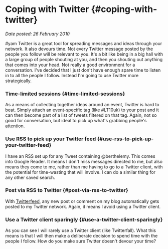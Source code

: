 # Coping with Twitter {#coping-with-twitter}

_Date posted: 26 February 2010_

#yam Twitter is a great tool for spreading messages and ideas through your network. It also devours time. Not every Twitter message posted by the people you follow will be relevant to you. It's a bit like being in a big hall with a large group of people shouting at you, and then you shouting out anything that comes into your head. Not really a good environment for a conversation. I've decided that I just don't have enough spare time to listen in to all the people I follow. Instead I'm going to use Twitter more strategically.

### Time-limited sessions {#time-limited-sessions}

As a means of collecting together ideas around an event, Twitter is hard to beat. Simply attach an event-specific tag (like #LT10uk) to your post and it can then become part of a list of tweets filtered on that tag. Again, not so good for conversation, but ideal to pick up what's grabbing people's attention.

### Use RSS to pick up your Twitter feed {#use-rss-to-pick-up-your-twitter-feed}

I have an RSS set up for any Tweet containing @berthelemy. This comes into Google Reader. It means I don't miss messages directed to me, but also means they come to me, rather than me having to go to a Twitter client, with the potential for time-wasting that will involve. I can do a similar thing for any other saved search.

### Post via RSS to Twitter {#post-via-rss-to-twitter}

With [Twitterfeed](http://twitterfeed.com/), any new post or comment on my blog automatically gets posted to my Twitter network. Again, it means I avoid using a Twitter client.

### Use a Twitter client sparingly {#use-a-twitter-client-sparingly}

As you can see I will rarely use a Twitter client (like Twitterfall). What this means is that I will then make a deliberate decision to spend time with the people I follow. How do you make sure Twitter doesn't devour your time?